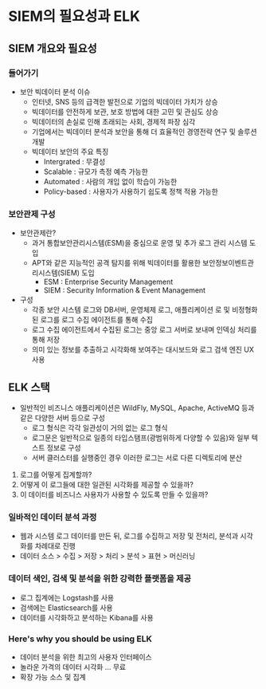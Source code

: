 # SIEM의 필요성과 ELK

## SIEM 개요와 필요성

### 들어가기

- 보안 빅데이터 분석 이슈
  - 인터넷, SNS 등의 급격한 발전으로 기업의 빅데이터 가치가 상승
  - 빅데이터를 안전하게 보관, 보호 방법에 대한 고민 및 관심도 상승
  - 빅데이터의 손실로 인해 초래되는 사회, 경제적 파장 심각
  - 기업에서는 빅데이터 분석과 보안을 통해 더 효율적인 경영전략 연구 및 솔루션 개발
  - 빅데이터 보안의 주요 특징
    - Intergrated : 무결성
    - Scalable : 규모가 측정 예측 가능한
    - Automated : 사람의 개입 없이 학습이 가능한
    - Policy-based : 사용자가 사용하기 쉽도록 정책 적용 가능한

### 보안관제 구성

- 보안관제란?
  - 과거 통합보안관리시스템(ESM)을 중심으로 운영 및 추가 로그 관리 시스템 도입
  - APT와 같은 지능적인 공격 탐지를 위해 빅데이터를 활용한 보안정보이벤트관리시스템(SIEM) 도입
    - ESM : Enterprise Security Management
    - SIEM : Security Information & Event Management
- 구성
  - 각종 보안 시스템 로그와 DB서버, 운영체제 로그, 애플리케이션 로 및 비정형화된 로그를 로그 수집 에이전트를 통해 수집
  - 로그 수집 에이전트에서 수집된 로그는 중앙 로그 서버로 보내며 인덱싱 처리를 통해 저장
  - 의미 있는 정보를 추출하고 시각화해 보여주는 대시보드와 로그 검색 엔진 UX 사용

## ELK 스택

- 일반적인 비즈니스 애플리케이션은 WildFly, MySQL, Apache, ActiveMQ 등과 같은 다양한 서버 등으로 구성
  - 로그 형식은 각각 일관성이 거의 없는 로그 형식
  - 로그문은 일반적으로 일종의 타입스탬프(광범위하게 다양할 수 있음)와 일부 텍스트 정보로 구성
  - 서버 클러스터를 실행중인 경우 이러한 로그는 서로 다른 디렉토리에 분산

1. 로그를 어떻게 집계할까?
2. 어떻게 이 로그들에 대한 일관된 시각화를 제공할 수 있을까?
3. 이 데이터를 비즈니스 사용자가 사용할 수 있도록 만들 수 있을까?

### 일바적인 데이터 분석 과정

- 웹과 시스템 로그 데이터를 만든 뒤, 로그를 수집하고 저장 및 전처리, 분석과 시각화를 차례대로 진행
- 데이터 소스 > 수집 > 저장 > 처리 > 분석 > 표현 > 머신러닝

### 데이터 색인, 검색 및 분석을 위한 강력한 플랫폼을 제공

- 로그 집계에는 Logstash를 사용
- 검색에는 Elasticsearch를 사용
- 데이터를 시각화하고 분석하는 Kibana를 사용

### Here's why you should be using ELK

- 데이터 분석을 위한 최고의 사용자 인터페이스
- 놀라운 가격의 데이터 시각화 ... 무료
- 확장 가능 소스 및 집계

